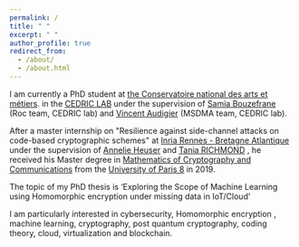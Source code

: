 ```yaml
---
permalink: /
title: " "
excerpt: " "
author_profile: true
redirect_from: 
  - /about/
  - /about.html
---
```


I am currently a PhD student at  <a href="https://www.cnam-paris.fr/cnam-paris/300-parcours-de-formation-de-bac-a-bac-8-a-paris-accueil-1053653.kjsp">the Conservatoire national des arts et métiers</a>. in the  <a href="http://cedric.cnam.fr/lab/welcome/">CEDRIC LAB</a> under the supervision of  <a href="https://samia.roc.cnam.fr/">Samia Bouzefrane</a> (Roc team, CEDRIC lab) and  <a href=" https://vincentaudigier.weebly.com/">Vincent Audigier</a> (MSDMA team, CEDRIC lab). 


After a master internship on "Resilience against side-channel attacks on code-based cryptographic schemes" at  <a href="https://www.inria.fr/fr/centre-inria-universite-rennes">Inria Rennes - Bretagne Atlantique</a> under the supervision of <a href="https://axnxlxe.github.io/">Annelie Heuser</a>  and <a href="https://sites.google.com/site/taniarichmondnc/home/en">Tania RICHMOND</a> , he received his Master degree in <a href="https://www.univ-paris8.fr/-Master-Arithmetique-Codage-et-Cryptologie-/">Mathematics of Cryptography and Communications</a> from the  <a href="https://www.univ-paris8.fr/">University of Paris 8</a> in 2019. 

The topic of my PhD thesis is ‘Exploring the Scope of Machine Learning using Homomorphic encryption under missing data in IoT/Cloud’

I am particularly interested in cybersecurity, Homomorphic encryption , machine learning, cryptography, post quantum cryptography, coding theory, cloud, virtualization and blockchain.